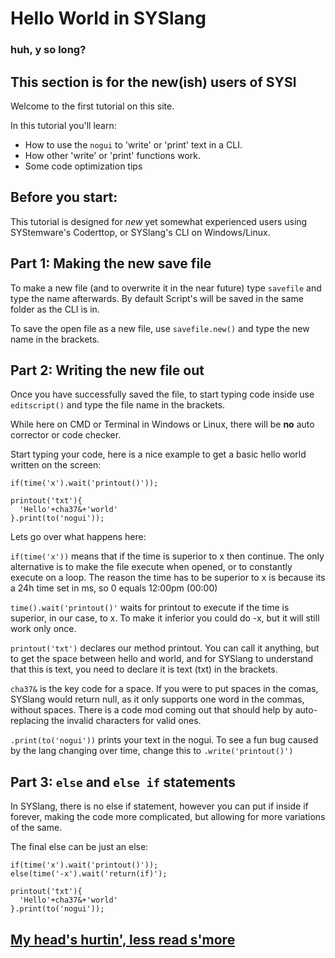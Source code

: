 # Hello World in SYSlang


### huh, y so long?

## This section is for the new(ish) users of SYSl

Welcome to the first tutorial on this site.

In this tutorial you'll learn:
* How to use the `nogui` to 'write' or 'print' text in a CLI.
* How other 'write' or 'print' functions work.
* Some code optimization tips

## Before you start:
This tutorial is designed for _new_ yet somewhat experienced users using SYStemware's Coderttop, or SYSlang's CLI on Windows/Linux.

## Part 1: Making the new save file
To make a new file (and to overwrite it in the near future) type `savefile` and type the name afterwards.
By default Script's will be saved in the same folder as the CLI is in.

To save the open file as a new file, use `savefile.new()` and type the new name in the brackets.

## Part 2: Writing the new file out
Once you have successfully saved the file, to start typing code inside use `editscript()` and type the file name in the brackets.

While here on CMD or Terminal in Windows or Linux, there will be **no** auto corrector or code checker.

Start typing your code, here is a nice example to get a basic hello world written on the screen:
```
if(time('x').wait('printout()'));

printout('txt'){
  'Hello'+cha37&+'world'
}.print(to('nogui'));
```

Lets go over what happens here:

`if(time('x'))` means that if the time is superior to x then continue. The only alternative is to make the file execute when opened, or to constantly execute on a loop.
The reason the time has to be superior to x is because its a 24h time set in ms, so 0 equals 12:00pm (00:00)

`time().wait('printout()'` waits for printout to execute if the time is superior, in our case, to x. To make it inferior you could do -x, but it will still work only once.

`printout('txt')` declares our method printout. You can call it anything, but to get the space between hello and world, and for SYSlang to understand that this is text, you need to declare it is text (txt) in the brackets.

`cha37&` is the key code for a space. If you were to put spaces in the comas, SYSlang would return null, as it only supports one word in the commas, without spaces.
There is a code mod coming out that should help by auto-replacing the invalid characters for valid ones.

`.print(to('nogui'))` prints your text in the nogui. To see a fun bug caused by the lang changing over time, change this to `.write('printout()')`

## Part 3: `else` and `else if` statements

In SYSlang, there is no else if statement, however you can put if inside if forever, making the code more  complicated, but allowing for more variations of the same.

The final else can be just an else:

```
if(time('x').wait('printout()'));
else(time('-x').wait('return(if)');

printout('txt'){
  'Hello'+cha37&+'world'
}.print(to('nogui'));
```

## [My head's hurtin', less read s'more](https://docs.pipewarp.co.uk/SYSlang)
